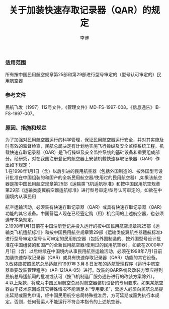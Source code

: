 ﻿---
amendno: 39-1983  
cadno: CAD1997-MULT-38  
title: 关于加装快速存取记录器（QAR）的规定  
publishdate: 1997-09-17  
effdate: 1997-09-17  
acmodels: ["MULT"]  
tags: ["ALL"]  
engs: []  
pns: []  
mfrs: []  
admins: 民航总局  
author: 李博  
---
  
### 适用范围  
所有按中国民用航空规章第25部和第29部进行型号审定的（型号认可审定的）民用航空器  
  
<!--more-->  
### 参考文件  
  民航飞发（1997）112号文件。《管理文件》MD-FS-1997-008。《信息通告》IB-FS-1997-007。  
  
### 原因、措施和规定  

  为了加强对民用航空器运行的科学管理，保证民用航空器运行安全，并对其实施及时有效的监督检查，民航总局决定有计划地实施飞行操纵及安全监控系统工程。机载快速存取记录器（QAR）是飞行操纵及安全监控系统的基础设备和重要组成部分。经研究，对在我国注册登记的航空器上安装机载快速存取记录器（QAR）作出如下规定：  
  1.在1998年1月1日（含）以后引进的民用航空器（包括外国制造的、按外国型号设计批准在中国组装的和国产的全新民用航空器/使用过的民用航空器）,如果该航空器是按中国民用航空规章第25部《运输类飞机适航标准》和按中国民用航空规章第29部《运输类旋翼航空器适航标准》进行型号审定/型号认可审定的，如欲在中国境内从事民用  
  
航空运输活动，必须装有快速存取记录器（QAR）或具有快速存取记录器（QAR）功能的其它设备。中国营运人现在已经签定购（租）机合同的上述航空器，也必须遵守本条规定。  
2.1998年1月1日前在中国注册登记并投入运行的按中国民用航空规章第25部《运输类飞机适航标准》和按中国民用航空规章第29部《运输类旋翼航空器适航标准》进行型号审定/型号认可审定的民用航空器（包括外国制造的、按外国型号设计批准在中国组装的和国产的全新民用航空器/使用过的民用航空器），如欲在2000年7月1日（含）以后继续在中国境内从事民用航空运输活动，必须在1998年7月1日前加装快速存取记录器（QAR）或具有快速存取记录器（QAR）功能的其它设备。  
  3.改装应按照民航总局适航司1997年３月８日发布的适航管理程序《运行中航空器重要改装管理程序》（AP-121AA-05）进行。改装的QAR系统及改装方案应得到民航总局适航司的批准或认可（按飞机制造厂服务通告进行的改装方案除外）。  
  4.以上条款，将成为中国民用航空总局对航空器装机设备的专用要求。如果某航空器由于技术原因或其它特殊情况不能满足本“专用要求”，营运人必须向民航总局提出延期或豁免申请，经中国民用航空总局特殊批准后，方可延期或豁免执行本规定。否则，任何营运人不能运行不符合本指令的上述航空器。  
  

